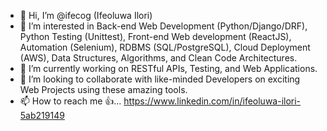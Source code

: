 - 👋 Hi, I’m @ifecog (Ifeoluwa Ilori)
- 👀 I’m interested in Back-end Web Development (Python/Django/DRF), Python Testing (Unittest), Front-end Web development (ReactJS), Automation (Selenium), RDBMS (SQL/PostgreSQL), Cloud Deployment (AWS), Data Structures, Algorithms, and Clean Code Architectures.
- 🌱 I’m currently working on RESTful APIs, Testing, and Web Applications.
- 💞️ I’m looking to collaborate with like-minded Developers on exciting Web Projects using these amazing tools.
- 📫 How to reach me 👍... https://www.linkedin.com/in/ifeoluwa-ilori-5ab219149

<!---
ifecog/ifecog is a ✨ special ✨ repository because its `README.md` (this file) appears on your GitHub profile.
You can click the Preview link to take a look at your changes.
--->

